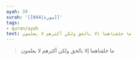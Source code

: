 ```yaml
---
ayah: 39
surah: '[[044|سورة]]'
tags:
- quran/ayah
text: ما خلقناهما إلا بالحق ولكن أكثرهم لا يعلمون
---
```

> ما خلقناهما إلا بالحق ولكن أكثرهم لا يعلمون
